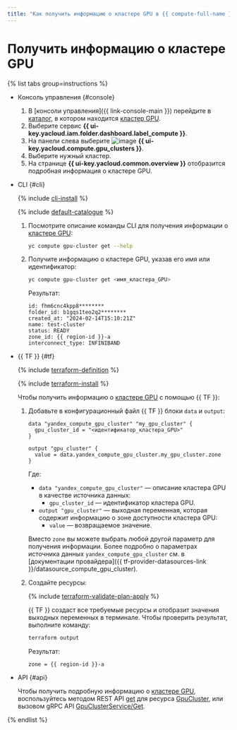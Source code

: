 ```yaml
---
title: "Как получить информацию о кластере GPU в {{ compute-full-name }}"
---
```


# Получить информацию о кластере GPU


{% list tabs group=instructions %}

- Консоль управления {#console}

  1. В [консоли управления]({{ link-console-main }}) перейдите в [каталог](../../../resource-manager/concepts/resources-hierarchy.md#folder), в котором находится [кластер GPU](../../concepts/gpus.md#gpu-clusters).
  1. Выберите сервис **{{ ui-key.yacloud.iam.folder.dashboard.label_compute }}**.
  1. На панели слева выберите ![image](../../../_assets/console-icons/cpus.svg) **{{ ui-key.yacloud.compute.gpu_clusters }}**.
  1. Выберите нужный кластер.
  1. На странице **{{ ui-key.yacloud.common.overview }}** отобразится подробная информация о кластере GPU.

- CLI {#cli}

  {% include [cli-install](../../../_includes/cli-install.md) %}

  {% include [default-catalogue](../../../_includes/default-catalogue.md) %}

  1. Посмотрите описание команды CLI для получения информации о [кластере GPU](../../concepts/gpus.md#gpu-clusters):

      ```bash
      yc compute gpu-cluster get --help
      ```

  1. Получите информацию о кластере GPU, указав его имя или идентификатор:

      ```bash
      yc compute gpu-cluster get <имя_кластера_GPU>
      ```

      Результат:

      ```text
      id: fhm6cnc4kpp8********
      folder_id: b1gqs1teo2q2********
      created_at: "2024-02-14T15:10:21Z"
      name: test-cluster
      status: READY
      zone_id: {{ region-id }}-a
      interconnect_type: INFINIBAND
      ```

- {{ TF }} {#tf}

  {% include [terraform-definition](../../../_tutorials/_tutorials_includes/terraform-definition.md) %}

  {% include [terraform-install](../../../_includes/terraform-install.md) %}

  Чтобы получить информацию о [кластере GPU](../../concepts/gpus.md#gpu-clusters) с помощью {{ TF }}:

  1. Добавьте в конфигурационный файл {{ TF }} блоки `data` и `output`:

      ```hcl
      data "yandex_compute_gpu_cluster" "my_gpu_cluster" {
        gpu_cluster_id = "<идентификатор_кластера_GPU>"
      }

      output "gpu_cluster" {
        value = data.yandex_compute_gpu_cluster.my_gpu_cluster.zone
      }
      ```

      Где:

      * `data "yandex_compute_gpu_cluster"` — описание кластера GPU в качестве источника данных:
        * `gpu_cluster_id` — идентификатор кластера GPU.
      * `output "gpu_cluster"` — выходная переменная, которая содержит информацию о зоне доступности кластера GPU:
        * `value` — возвращаемое значение.

     Вместо `zone` вы можете выбрать любой другой параметр для получения информации. Более подробно о параметрах источника данных `yandex_compute_gpu_cluster` см. в [документации провайдера]({{ tf-provider-datasources-link }}/datasource_compute_gpu_cluster).

  1. Создайте ресурсы:

      {% include [terraform-validate-plan-apply](../../../_tutorials/_tutorials_includes/terraform-validate-plan-apply.md) %}

      {{ TF }} создаст все требуемые ресурсы и отобразит значения выходных переменных в терминале. Чтобы проверить результат, выполните команду:

      ```bash
      terraform output
      ```

      Результат:

      ```text
      zone = {{ region-id }}-a
      ```

- API {#api}

  Чтобы получить подробную информацию о [кластере GPU](../../concepts/gpus.md#gpu-clusters), воспользуйтесь методом REST API [get](../../api-ref/GpuCluster/get.md) для ресурса [GpuCluster](../../api-ref/GpuCluster/index.md), или вызовом gRPC API [GpuClusterService/Get](../../api-ref/grpc/gpu_cluster_service.md#Get).

{% endlist %}
